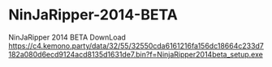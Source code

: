 # NinJaRipper-2014-BETA
NinJaRipper 2014 BETA
DownLoad
https://c4.kemono.party/data/32/55/32550cda6161216fa156dc18664c233d7182a080d6ecd9124acd8135d1631de7.bin?f=NinjaRipper2014beta_setup.exe
